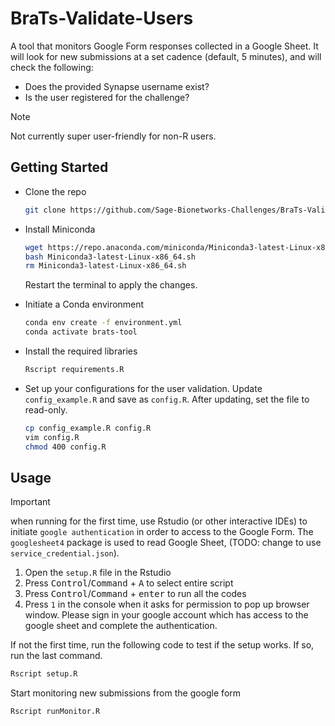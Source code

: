 # BraTs-Validate-Users

A tool that monitors Google Form responses collected in a Google Sheet.
It will look for new submissions at a set cadence (default, 5 minutes),
and will check the following:

- Does the provided Synapse username exist?
- Is the user registered for the challenge?

> [!NOTE]
> Not currently super user-friendly for non-R users.

## Getting Started

* Clone the repo

    ```bash
    git clone https://github.com/Sage-Bionetworks-Challenges/BraTs-Validate-Users.git
    ```

* Install Miniconda

    ```bash
    wget https://repo.anaconda.com/miniconda/Miniconda3-latest-Linux-x86_64.sh
    bash Miniconda3-latest-Linux-x86_64.sh
    rm Miniconda3-latest-Linux-x86_64.sh
    ```

    Restart the terminal to apply the changes.

* Initiate a Conda environment

    ```bash
    conda env create -f environment.yml
    conda activate brats-tool
    ```

* Install the required libraries

    ```bash
    Rscript requirements.R
    ```

* Set up your configurations for the user validation.  Update `config_example.R` and save as
    `config.R`.  After updating, set the file to read-only.

    ```bash
    cp config_example.R config.R
    vim config.R
    chmod 400 config.R
    ```

## Usage

> [!IMPORTANT]
> when running for the first time, use Rstudio (or other interactive IDEs) to initiate 
> `google authentication` in order to access to the Google Form. The `googlesheet4` 
> package is used to read Google Sheet, (TODO: change to use `service_credential.json`).

1. Open the `setup.R` file in the Rstudio
2. Press <kbd>Control</kbd>/<kbd>Command</kbd> + <kbd>A</kbd> to select entire script
3. Press <kbd>Control</kbd>/<kbd>Command</kbd> + <kbd>enter</kbd> to run all the codes
4. Press `1` in the console when it asks for permission to pop up browser window. Please
    sign in your google account which has access to the google sheet and complete the 
    authentication.

If not the first time, run the following code to test if the setup works.  If so, run the
last command.

```bash
Rscript setup.R
```

Start monitoring new submissions from the google form

```bash
Rscript runMonitor.R
```
